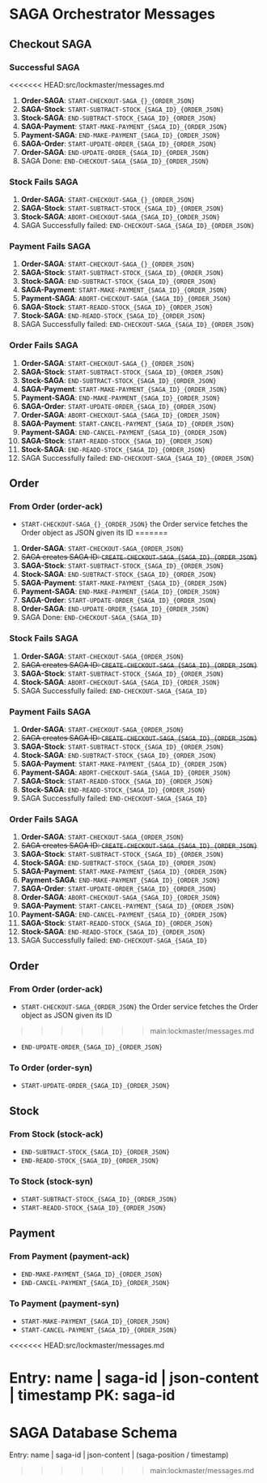 # SAGA Orchestrator Messages

## Checkout SAGA
### Successful SAGA
<<<<<<< HEAD:src/lockmaster/messages.md
1. **Order-SAGA**: `START-CHECKOUT-SAGA_{}_{ORDER_JSON}`
2. **SAGA-Stock**: `START-SUBTRACT-STOCK_{SAGA_ID}_{ORDER_JSON}`
3. **Stock-SAGA**: `END-SUBTRACT-STOCK_{SAGA_ID}_{ORDER_JSON}`
4. **SAGA-Payment**: `START-MAKE-PAYMENT_{SAGA_ID}_{ORDER_JSON}`
5. **Payment-SAGA**: `END-MAKE-PAYMENT_{SAGA_ID}_{ORDER_JSON}`
6. **SAGA-Order**: `START-UPDATE-ORDER_{SAGA_ID}_{ORDER_JSON}`
7. **Order-SAGA**: `END-UPDATE-ORDER_{SAGA_ID}_{ORDER_JSON}`
8. SAGA Done: `END-CHECKOUT-SAGA_{SAGA_ID}_{ORDER_JSON}`

### Stock Fails SAGA
1. **Order-SAGA**: `START-CHECKOUT-SAGA_{}_{ORDER_JSON}`
2. **SAGA-Stock**: `START-SUBTRACT-STOCK_{SAGA_ID}_{ORDER_JSON}`
3. **Stock-SAGA**: `ABORT-CHECKOUT-SAGA_{SAGA_ID}_{ORDER_JSON}`
4. SAGA Successfully failed: `END-CHECKOUT-SAGA_{SAGA_ID}_{ORDER_JSON}`

### Payment Fails SAGA
1. **Order-SAGA**: `START-CHECKOUT-SAGA_{}_{ORDER_JSON}`
2. **SAGA-Stock**: `START-SUBTRACT-STOCK_{SAGA_ID}_{ORDER_JSON}`
3. **Stock-SAGA**: `END-SUBTRACT-STOCK_{SAGA_ID}_{ORDER_JSON}`
4. **SAGA-Payment**: `START-MAKE-PAYMENT_{SAGA_ID}_{ORDER_JSON}`
5. **Payment-SAGA**: `ABORT-CHECKOUT-SAGA_{SAGA_ID}_{ORDER_JSON}`
6. **SAGA-Stock**: `START-READD-STOCK_{SAGA_ID}_{ORDER_JSON}`
7. **Stock-SAGA**: `END-READD-STOCK_{SAGA_ID}_{ORDER_JSON}`
8. SAGA Successfully failed: `END-CHECKOUT-SAGA_{SAGA_ID}_{ORDER_JSON}`

### Order Fails SAGA
1. **Order-SAGA**: `START-CHECKOUT-SAGA_{}_{ORDER_JSON}`
2. **SAGA-Stock**: `START-SUBTRACT-STOCK_{SAGA_ID}_{ORDER_JSON}`
3. **Stock-SAGA**: `END-SUBTRACT-STOCK_{SAGA_ID}_{ORDER_JSON}`
4. **SAGA-Payment**: `START-MAKE-PAYMENT_{SAGA_ID}_{ORDER_JSON}`
5. **Payment-SAGA**: `END-MAKE-PAYMENT_{SAGA_ID}_{ORDER_JSON}`
6. **SAGA-Order**: `START-UPDATE-ORDER_{SAGA_ID}_{ORDER_JSON}`
7. **Order-SAGA**: `ABORT-CHECKOUT-SAGA_{SAGA_ID}_{ORDER_JSON}`
8. **SAGA-Payment**: `START-CANCEL-PAYMENT_{SAGA_ID}_{ORDER_JSON}`
9. **Payment-SAGA**: `END-CANCEL-PAYMENT_{SAGA_ID}_{ORDER_JSON}`
10. **SAGA-Stock**: `START-READD-STOCK_{SAGA_ID}_{ORDER_JSON}`
11. **Stock-SAGA**: `END-READD-STOCK_{SAGA_ID}_{ORDER_JSON}`
12. SAGA Successfully failed: `END-CHECKOUT-SAGA_{SAGA_ID}_{ORDER_JSON}`

## Order
### From Order (order-ack)
- `START-CHECKOUT-SAGA_{}_{ORDER_JSON}` the Order service fetches the Order object as JSON given its ID
=======
1. **Order-SAGA**: `START-CHECKOUT-SAGA_{ORDER_JSON}`
2. ~~SAGA creates SAGA ID: `CREATE-CHECKOUT-SAGA_{SAGA_ID}_{ORDER_JSON}`~~
3. **SAGA-Stock**: `START-SUBTRACT-STOCK_{SAGA_ID}_{ORDER_JSON}`
4. **Stock-SAGA**: `END-SUBTRACT-STOCK_{SAGA_ID}_{ORDER_JSON}`
5. **SAGA-Payment**: `START-MAKE-PAYMENT_{SAGA_ID}_{ORDER_JSON}`
6. **Payment-SAGA**: `END-MAKE-PAYMENT_{SAGA_ID}_{ORDER_JSON}`
7. **SAGA-Order**: `START-UPDATE-ORDER_{SAGA_ID}_{ORDER_JSON}`
8. **Order-SAGA**: `END-UPDATE-ORDER_{SAGA_ID}_{ORDER_JSON}`
9. SAGA Done: `END-CHECKOUT-SAGA_{SAGA_ID}`

### Stock Fails SAGA
1. **Order-SAGA**: `START-CHECKOUT-SAGA_{ORDER_JSON}`
2. ~~SAGA creates SAGA ID: `CREATE-CHECKOUT-SAGA_{SAGA_ID}_{ORDER_JSON}`~~
3. **SAGA-Stock**: `START-SUBTRACT-STOCK_{SAGA_ID}_{ORDER_JSON}`
4. **Stock-SAGA**: `ABORT-CHECKOUT-SAGA_{SAGA_ID}_{ORDER_JSON}`
5. SAGA Successfully failed: `END-CHECKOUT-SAGA_{SAGA_ID}`

### Payment Fails SAGA
1. **Order-SAGA**: `START-CHECKOUT-SAGA_{ORDER_JSON}`
2. ~~SAGA creates SAGA ID: `CREATE-CHECKOUT-SAGA_{SAGA_ID}_{ORDER_JSON}`~~
3. **SAGA-Stock**: `START-SUBTRACT-STOCK_{SAGA_ID}_{ORDER_JSON}`
4. **Stock-SAGA**: `END-SUBTRACT-STOCK_{SAGA_ID}_{ORDER_JSON}`
5. **SAGA-Payment**: `START-MAKE-PAYMENT_{SAGA_ID}_{ORDER_JSON}`
6. **Payment-SAGA**: `ABORT-CHECKOUT-SAGA_{SAGA_ID}_{ORDER_JSON}`
7. **SAGA-Stock**: `START-READD-STOCK_{SAGA_ID}_{ORDER_JSON}`
8. **Stock-SAGA**: `END-READD-STOCK_{SAGA_ID}_{ORDER_JSON}`
9. SAGA Successfully failed: `END-CHECKOUT-SAGA_{SAGA_ID}`

### Order Fails SAGA
1. **Order-SAGA**: `START-CHECKOUT-SAGA_{ORDER_JSON}`
2. ~~SAGA creates SAGA ID: `CREATE-CHECKOUT-SAGA_{SAGA_ID}_{ORDER_JSON}`~~
3. **SAGA-Stock**: `START-SUBTRACT-STOCK_{SAGA_ID}_{ORDER_JSON}`
4. **Stock-SAGA**: `END-SUBTRACT-STOCK_{SAGA_ID}_{ORDER_JSON}`
5. **SAGA-Payment**: `START-MAKE-PAYMENT_{SAGA_ID}_{ORDER_JSON}`
6. **Payment-SAGA**: `END-MAKE-PAYMENT_{SAGA_ID}_{ORDER_JSON}`
7. **SAGA-Order**: `START-UPDATE-ORDER_{SAGA_ID}_{ORDER_JSON}`
8. **Order-SAGA**: `ABORT-CHECKOUT-SAGA_{SAGA_ID}_{ORDER_JSON}`
9. **SAGA-Payment**: `START-CANCEL-PAYMENT_{SAGA_ID}_{ORDER_JSON}`
10. **Payment-SAGA**: `END-CANCEL-PAYMENT_{SAGA_ID}_{ORDER_JSON}`
11. **SAGA-Stock**: `START-READD-STOCK_{SAGA_ID}_{ORDER_JSON}`
12. **Stock-SAGA**: `END-READD-STOCK_{SAGA_ID}_{ORDER_JSON}`
13. SAGA Successfully failed: `END-CHECKOUT-SAGA_{SAGA_ID}`

## Order
### From Order (order-ack)
- `START-CHECKOUT-SAGA_{ORDER_JSON}` the Order service fetches the Order object as JSON given its ID
>>>>>>> main:lockmaster/messages.md
- `END-UPDATE-ORDER_{SAGA_ID}_{ORDER_JSON}`
### To Order (order-syn)
- `START-UPDATE-ORDER_{SAGA_ID}_{ORDER_JSON}`

## Stock
### From Stock (stock-ack)
- `END-SUBTRACT-STOCK_{SAGA_ID}_{ORDER_JSON}`
- `END-READD-STOCK_{SAGA_ID}_{ORDER_JSON}`

### To Stock (stock-syn)
- `START-SUBTRACT-STOCK_{SAGA_ID}_{ORDER_JSON}`
- `START-READD-STOCK_{SAGA_ID}_{ORDER_JSON}`

## Payment
### From Payment (payment-ack)
- `END-MAKE-PAYMENT_{SAGA_ID}_{ORDER_JSON}`
- `END-CANCEL-PAYMENT_{SAGA_ID}_{ORDER_JSON}`

### To Payment (payment-syn)
- `START-MAKE-PAYMENT_{SAGA_ID}_{ORDER_JSON}`
- `START-CANCEL-PAYMENT_{SAGA_ID}_{ORDER_JSON}`

<<<<<<< HEAD:src/lockmaster/messages.md

Entry: name | saga-id | json-content | timestamp
PK: saga-id
=======
# SAGA Database Schema

Entry: name | saga-id | json-content | (saga-position / timestamp)
>>>>>>> main:lockmaster/messages.md

